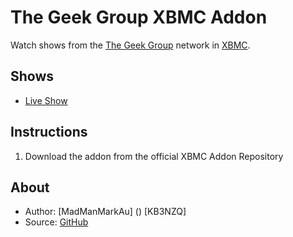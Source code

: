 The Geek Group XBMC Addon
===============================
Watch shows from the [The Geek Group](http://www.Thegeekgroup.org) network in [XBMC](http://xbmc.org/).

Shows
-----
* [Live Show](http://www.thegeekgroup.org)


Instructions
------------
1. Download the addon from the official XBMC Addon Repository


About
-----
* Author: [MadManMarkAu] () [KB3NZQ]
* Source: [GitHub](https://github.com/KB3NZQ/XBMC-TheGeekGroup)
